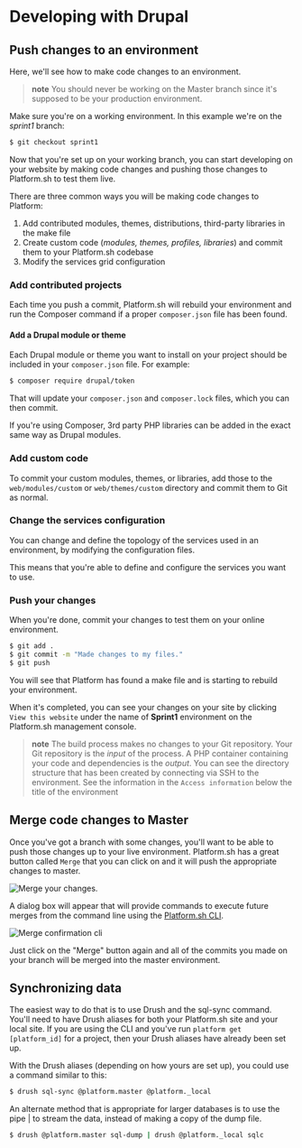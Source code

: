 # Developing with Drupal

## Push changes to an environment

Here, we'll see how to make code changes to an environment.

> **note**
> You should never be working on the Master branch since it's supposed to be your production environment.

Make sure you're on a working environment. In this example we're on the
*sprint1* branch:

```bash
$ git checkout sprint1
```

Now that you're set up on your working branch, you can start developing
on your website by making code changes and pushing those changes to
Platform.sh to test them live.

There are three common ways you will be making code changes to Platform:

1.  Add contributed modules, themes, distributions, third-party
    libraries in the make file
2.  Create custom code (*modules, themes, profiles, libraries*) and
    commit them to your Platform.sh codebase
3.  Modify the services grid configuration

### Add contributed projects

Each time you push a commit, Platform.sh will rebuild your environment
and run the Composer command if a proper `composer.json` file has been found.

#### Add a Drupal module or theme

Each Drupal module or theme you want to install on your project should be
included in your `composer.json` file.  For example:

```bash
$ composer require drupal/token
```

That will update your `composer.json` and `composer.lock` files, which you can then commit.

If you're using Composer, 3rd party PHP libraries can be added in the exact same way as Drupal modules.

### Add custom code

To commit your custom modules, themes, or libraries, add those to the `web/modules/custom` or `web/themes/custom` directory and commit them to Git as normal.

### Change the services configuration

You can change and define the topology of the services used in an
environment, by modifying the configuration files.

This means that you're able to define and configure the services you
want to use.

### Push your changes

When you're done, commit your changes to test them on your online
environment.

```bash
$ git add .
$ git commit -m "Made changes to my files."
$ git push
```

You will see that Platform has found a make file and is starting to
rebuild your environment.

When it's completed, you can see your changes on your site by clicking
`View this website` under the name of **Sprint1** environment on the
Platform.sh management console.

> **note**
> The build process makes no changes to your Git repository.  Your Git repository is the *input* of the process. A PHP container containing your code and dependencies is the *output*. You can see the directory structure that has been created by connecting via SSH to the environment. See the information in the `Access information` below the title of the environment

## Merge code changes to Master

Once you've got a branch with some changes, you'll want to be able to
push those changes up to your live environment. Platform.sh has a great
button called `Merge` that you can click on and it will push the
appropriate changes to master.

![Merge your changes.](/images/header_2.png)

A dialog box will appear that will provide commands to execute future merges from the command line using the [Platform.sh CLI](/gettingstarted/cli.md).

![Merge confirmation cli](/images/header_merge_box.png)

Just click on the "Merge" button again and all of the commits you made on your
branch will be merged into the master environment.

## Synchronizing data

The easiest way to do that is to use Drush and the sql-sync command.
You'll need to have Drush aliases for both your
Platform.sh site and your local site. If you are using the CLI and
you've run `platform get [platform_id]` for a project, then your Drush
aliases have already been set up.

With the Drush aliases (depending on how yours are set up), you
could use a command similar to this:

```bash
$ drush sql-sync @platform.master @platform._local
```

An alternate method that is appropriate for larger databases is to use
the pipe | to stream the data, instead of making a copy of the dump file.

```bash
$ drush @platform.master sql-dump | drush @platform._local sqlc
```
